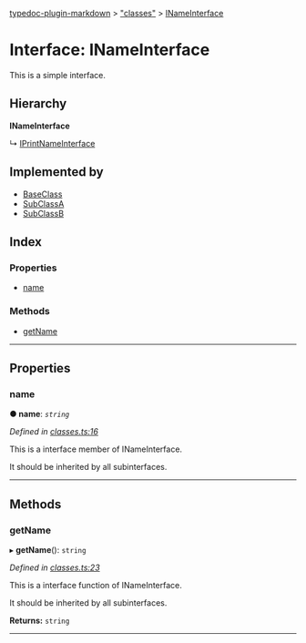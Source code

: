 [typedoc-plugin-markdown](../README.md) > ["classes"](../modules/_classes_.md) > [INameInterface](../interfaces/_classes_.inameinterface.md)

# Interface: INameInterface

This is a simple interface.

## Hierarchy

**INameInterface**

↳  [IPrintNameInterface](_classes_.iprintnameinterface.md)

## Implemented by

* [BaseClass](../classes/_classes_.baseclass.md)
* [SubClassA](../classes/_classes_.subclassa.md)
* [SubClassB](../classes/_classes_.subclassb.md)

## Index

### Properties

* [name](_classes_.inameinterface.md#name)

### Methods

* [getName](_classes_.inameinterface.md#getname)

---

## Properties

<a id="name"></a>

###  name

**● name**: *`string`*

*Defined in [classes.ts:16](https://github.com/tgreyjs/typedoc-plugin-markdown/blob/master/examples/src/classes.ts#L16)*

This is a interface member of INameInterface.

It should be inherited by all subinterfaces.

___

## Methods

<a id="getname"></a>

###  getName

▸ **getName**(): `string`

*Defined in [classes.ts:23](https://github.com/tgreyjs/typedoc-plugin-markdown/blob/master/examples/src/classes.ts#L23)*

This is a interface function of INameInterface.

It should be inherited by all subinterfaces.

**Returns:** `string`

___

